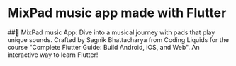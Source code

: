 # MixPad music app made with Flutter


##🎵 MixPad music App: Dive into a musical journey with pads that play unique sounds. Crafted by Sagnik Bhattacharya from Coding Liquids for the course "Complete Flutter Guide: Build Android, iOS, and Web". An interactive way to learn Flutter!